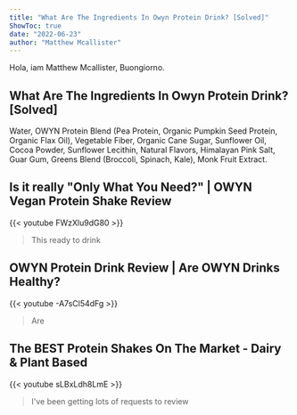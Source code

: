 ```yaml
---
title: "What Are The Ingredients In Owyn Protein Drink? [Solved]"
ShowToc: true 
date: "2022-06-23"
author: "Matthew Mcallister" 
---
```


Hola, iam Matthew Mcallister, Buongiorno.
## What Are The Ingredients In Owyn Protein Drink? [Solved]
 Water, OWYN Protein Blend (Pea Protein, Organic Pumpkin Seed Protein, Organic Flax Oil), Vegetable Fiber, Organic Cane Sugar, Sunflower Oil, Cocoa Powder, Sunflower Lecithin, Natural Flavors, Himalayan Pink Salt, Guar Gum, Greens Blend (Broccoli, Spinach, Kale), Monk Fruit Extract.

## Is it really "Only What You Need?" | OWYN Vegan Protein Shake Review
{{< youtube FWzXlu9dG80 >}}
>This ready to drink 

## OWYN Protein Drink Review | Are OWYN Drinks Healthy?
{{< youtube -A7sCl54dFg >}}
>Are 

## The BEST Protein Shakes On The Market - Dairy & Plant Based
{{< youtube sLBxLdh8LmE >}}
>I've been getting lots of requests to review 

